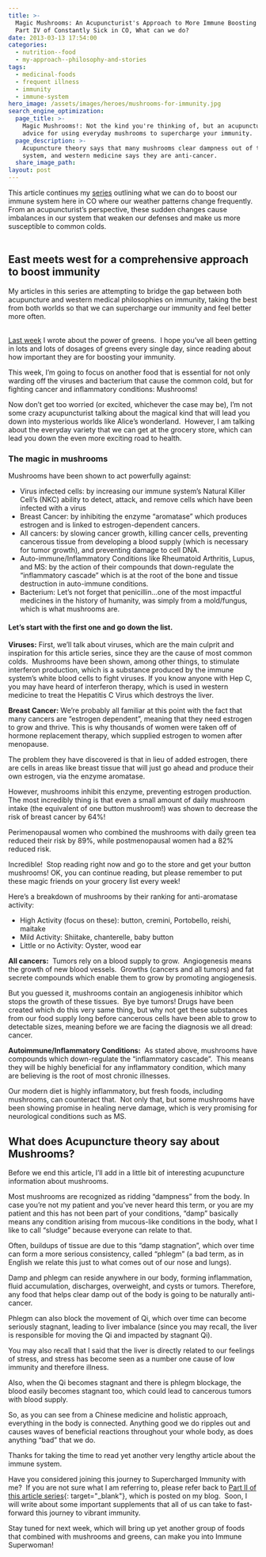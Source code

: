 ```yaml
---
title: >-
  Magic Mushrooms: An Acupuncturist's Approach to More Immune Boosting Foods.
  Part IV of Constantly Sick in CO, What can we do?
date: 2013-03-13 17:54:00
categories:
  - nutrition--food
  - my-approach--philosophy-and-stories
tags:
  - medicinal-foods
  - frequent illness
  - immunity
  - immune-system
hero_image: /assets/images/heroes/mushrooms-for-immunity.jpg
search_engine_optimization:
  page_title: >-
    Magic Mushrooms!: Not the kind you're thinking of, but an acupuncturist's
    advice for using everyday mushrooms to supercharge your immunity.
  page_description: >-
    Acupuncture theory says that many mushrooms clear dampness out of the
    system, and western medicine says they are anti-cancer.
  share_image_path:
layout: post
---
```


<div>This article continues my <a data-cms-editor-link-style="undefined" href="/2013/02/13/why-are-people-constantly-sick-in-colorado-part-i/">series</a> outlining what we can do to boost our immune system here in CO where our weather patterns change frequently. From an acupuncturist&rsquo;s perspective, these sudden changes cause imbalances in our system that weaken our defenses and make us more susceptible to common colds.&nbsp;</div>

<div>&nbsp;</div>

## East meets west for a comprehensive approach to boost immunity

<div>My articles in this series are attempting to bridge the gap between both acupuncture and western medical philosophies on immunity, taking the best from both worlds so that we can supercharge our immunity and feel better more often.</div>

<div>&nbsp;</div>

[Last week](/2013/03/14/an-acupuncturist-makes-dinner-mushroom-spinach-goat-cheese-salad-yummy-your-way-to-superimmunity/) I wrote about the power of greens.&nbsp; I hope you’ve all been getting in lots and lots of dosages of greens every single day, since reading about how important they are for boosting your immunity.&nbsp;

This week, I’m going to focus on another food that is essential for not only warding off the viruses and bacterium that cause the common cold, but for fighting cancer and inflammatory conditions: Mushrooms!

Now don’t get too worried (or excited, whichever the case may be), I’m not some crazy acupuncturist talking about the magical kind that will lead you down into mysterious worlds like Alice’s wonderland.&nbsp; However, I am talking about the everyday variety that we can get at the grocery store, which can lead you down the even more exciting road to health.

### The magic in mushrooms

Mushrooms have been shown to act powerfully against:

* Virus infected cells: by increasing our immune system’s Natural Killer Cell’s (NKC) ability to detect, attack, and remove cells which have been infected with a virus
* Breast Cancer: by inhibiting the enzyme “aromatase” which produces estrogen and is linked to estrogen-dependent cancers.
* All cancers: by slowing cancer growth, killing cancer cells, preventing cancerous tissue from developing a blood supply (which is necessary for tumor growth), and preventing damage to cell DNA.
* Auto-immune/Inflammatory Conditions like Rheumatoid Arthritis, Lupus, and MS: by the action of their compounds that down-regulate the “inflammatory cascade” which is at the root of the bone and tissue destruction in auto-immune conditions.
* Bacterium: Let’s not forget that penicillin…one of the most impactful medicines in the history of humanity, was simply from a mold/fungus, which is what mushrooms are.

#### Let’s start with the first one and go down the list.

**Viruses:** First, we’ll talk about viruses, which are the main culprit and inspiration for this article series, since they are the cause of most common colds.&nbsp; Mushrooms have been shown, among other things, to stimulate interferon production, which is a substance produced by the immune system’s white blood cells to fight viruses. If you know anyone with Hep C, you may have heard of interferon therapy, which is used in western medicine to treat the Hepatitis C Virus which destroys the liver.

**Breast Cancer:** We’re probably all familiar at this point with the fact that many cancers are “estrogen dependent”, meaning that they need estrogen to grow and thrive. This is why thousands of women were taken off of hormone replacement therapy, which supplied estrogen to women after menopause.

The problem they have discovered is that in lieu of added estrogen, there are cells in areas like breast tissue that will just go ahead and produce their own estrogen, via the enzyme aromatase.&nbsp;

However, mushrooms inhibit this enzyme, preventing estrogen production. The most incredibly thing is that even a small amount of daily mushroom intake (the equivalent of one button mushroom!) was shown to decrease the risk of breast cancer by 64%!

Perimenopausal women who combined the mushrooms with daily green tea reduced their risk by 89%, while postmenopausal women had a 82% reduced risk.

Incredible!&nbsp; Stop reading right now and go to the store and get your button mushrooms! OK, you can continue reading, but please remember to put these magic friends on your grocery list every week!

Here’s a breakdown of mushrooms by their ranking for anti-aromatase activity:

* High Activity (focus on these): button, cremini, Portobello, reishi, maitake
* Mild Activity: Shiitake, chanterelle, baby button
* Little or no Activity: Oyster, wood ear

**All cancers:**&nbsp; Tumors rely on a blood supply to grow.&nbsp; Angiogenesis means the growth of new blood vessels.&nbsp; Growths (cancers and all tumors) and fat secrete compounds which enable them to grow by promoting angiogenesis.

But you guessed it, mushrooms contain an angiogenesis inhibitor which stops the growth of these tissues. &nbsp;Bye bye tumors! Drugs have been created which do this very same thing, but why not get these substances from our food supply long before cancerous cells have been able to grow to detectable sizes, meaning before we are facing the diagnosis we all dread: cancer.

**Autoimmune/Inflammatory Conditions:**&nbsp; As stated above, mushrooms have compounds which down-regulate the “inflammatory cascade”.&nbsp; This means they will be highly beneficial for any inflammatory condition, which many are believing is the root of most chronic illnesses.

Our modern diet is highly inflammatory, but fresh foods, including mushrooms, can counteract that.&nbsp; Not only that, but some mushrooms have been showing promise in healing nerve damage, which is very promising for neurological conditions such as MS.

## What does Acupuncture theory say about Mushrooms?

Before we end this article, I’ll add in a little bit of interesting acupuncture information about mushrooms.

Most mushrooms are recognized as ridding “dampness” from the body. In case you’re not my patient and you’ve never heard this term, or you are my patient and this has not been part of your conditions, “damp” basically means any condition arising from mucous-like conditions in the body, what I like to call “sludge” because everyone can relate to that.

Often, buildups of tissue are due to this “damp stagnation”, which over time can form a more serious consistency, called “phlegm” (a bad term, as in English we relate this just to what comes out of our nose and lungs).

Damp and phlegm can reside anywhere in our body, forming inflammation, fluid accumulation, discharges, overweight, and cysts or tumors. Therefore, any food that helps clear damp out of the body is going to be naturally anti-cancer.

Phlegm can also block the movement of Qi, which over time can become seriously stagnant, leading to liver imbalance (since you may recall, the liver is responsible for moving the Qi and impacted by stagnant Qi).

You may also recall that I said that the liver is directly related to our feelings of stress, and stress has become seen as a number one cause of low immunity and therefore illness.&nbsp;

Also, when the Qi becomes stagnant and there is phlegm blockage, the blood easily becomes stagnant too, which could lead to cancerous tumors with blood supply.

So, as you can see from a Chinese medicine and holistic approach, everything in the body is connected. Anything good we do ripples out and causes waves of beneficial reactions throughout your whole body, as does anything “bad” that we do.

Thanks for taking the time to read yet another very lengthy article about the immune system.&nbsp;

Have you considered joining this journey to Supercharged Immunity with me?&nbsp; If you are not sure what I am referring to, please refer back to [Part II of this article series](/2013/02/27/constantly-sick-in-colorado-what-can-we-do-part-ii-an-acupuncturists-approach/){: target="_blank"}, which is posted on my blog.&nbsp; Soon, I will write about some important supplements that all of us can take to fast-forward this journey to vibrant immunity.

Stay tuned for next week, which will bring up yet another group of foods that combined with mushrooms and greens, can make you into Immune Superwoman!